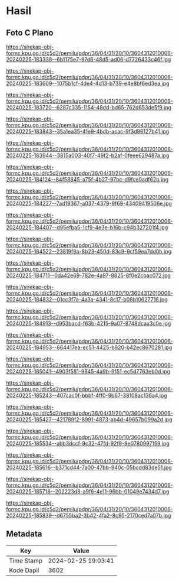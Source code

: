 # Hasil

## Foto C Plano

https://sirekap-obj-formc.kpu.go.id/c5d2/pemilu/pdpr/36/04/31/20/10/3604312010006-20240225-183338--6b1175e7-97d6-48d5-ad06-d7726433c46f.jpg

https://sirekap-obj-formc.kpu.go.id/c5d2/pemilu/pdpr/36/04/31/20/10/3604312010006-20240225-183609--1075b1cf-4de4-4d13-b739-e4e8bf6ed3ea.jpg

https://sirekap-obj-formc.kpu.go.id/c5d2/pemilu/pdpr/36/04/31/20/10/3604312010006-20240225-183720--6287c335-1154-48dd-bd65-762d653de5f9.jpg

https://sirekap-obj-formc.kpu.go.id/c5d2/pemilu/pdpr/36/04/31/20/10/3604312010006-20240225-183843--35a1ea35-41e9-4bdb-acac-9f3d96127b41.jpg

https://sirekap-obj-formc.kpu.go.id/c5d2/pemilu/pdpr/36/04/31/20/10/3604312010006-20240225-183944--3815a003-40f7-49f2-b2af-0feee629487a.jpg

https://sirekap-obj-formc.kpu.go.id/c5d2/pemilu/pdpr/36/04/31/20/10/3604312010006-20240225-184124--84f58845-a75f-4b27-97bc-d9fce0adf62b.jpg

https://sirekap-obj-formc.kpu.go.id/c5d2/pemilu/pdpr/36/04/31/20/10/3604312010006-20240225-184227--7ad19367-a037-4379-9f69-43409419506e.jpg

https://sirekap-obj-formc.kpu.go.id/c5d2/pemilu/pdpr/36/04/31/20/10/3604312010006-20240225-184407--d95efba5-1cf9-4e3e-b16b-c94b327201f4.jpg

https://sirekap-obj-formc.kpu.go.id/c5d2/pemilu/pdpr/36/04/31/20/10/3604312010006-20240225-184522--23819f8a-8b23-450d-83c9-9cf59ea7dd0b.jpg

https://sirekap-obj-formc.kpu.go.id/c5d2/pemilu/pdpr/36/04/31/20/10/3604312010006-20240225-184711--0da42e69-782e-4a97-8825-8f0e2cbac072.jpg

https://sirekap-obj-formc.kpu.go.id/c5d2/pemilu/pdpr/36/04/31/20/10/3604312010006-20240225-184832--01cc3f7a-4a3a-4341-8c17-b08b10627716.jpg

https://sirekap-obj-formc.kpu.go.id/c5d2/pemilu/pdpr/36/04/31/20/10/3604312010006-20240225-184913--d953bacd-f63b-4215-9a07-8748dcaa3c0e.jpg

https://sirekap-obj-formc.kpu.go.id/c5d2/pemilu/pdpr/36/04/31/20/10/3604312010006-20240225-184953--864417ea-ec51-4425-b920-b42ec8670281.jpg

https://sirekap-obj-formc.kpu.go.id/c5d2/pemilu/pdpr/36/04/31/20/10/3604312010006-20240225-185041--4903f581-9845-4a9b-9151-ec5d7763eb0d.jpg

https://sirekap-obj-formc.kpu.go.id/c5d2/pemilu/pdpr/36/04/31/20/10/3604312010006-20240225-185243--407cac0f-bbbf-4ff0-9b67-38108ac136a4.jpg

https://sirekap-obj-formc.kpu.go.id/c5d2/pemilu/pdpr/36/04/31/20/10/3604312010006-20240225-185427--421789f2-8991-4873-ab4d-49657b099a2d.jpg

https://sirekap-obj-formc.kpu.go.id/c5d2/pemilu/pdpr/36/04/31/20/10/3604312010006-20240225-185534--abb3dccf-9c32-47fd-92f9-9e0780997159.jpg

https://sirekap-obj-formc.kpu.go.id/c5d2/pemilu/pdpr/36/04/31/20/10/3604312010006-20240225-185616--b371cd44-7a00-47bb-940c-05bcdd83de51.jpg

https://sirekap-obj-formc.kpu.go.id/c5d2/pemilu/pdpr/36/04/31/20/10/3604312010006-20240225-185718--202223d8-a9f6-4e11-96bb-01049e7434d7.jpg

https://sirekap-obj-formc.kpu.go.id/c5d2/pemilu/pdpr/36/04/31/20/10/3604312010006-20240225-185839--d6755ba2-3b42-4fa2-8c95-2170ced7a07b.jpg


## Metadata

| Key        | Value               |
| ---------- | ------------------- |
| Time Stamp | 2024-02-25 19:03:41 |
| Kode Dapil | 3602                |



